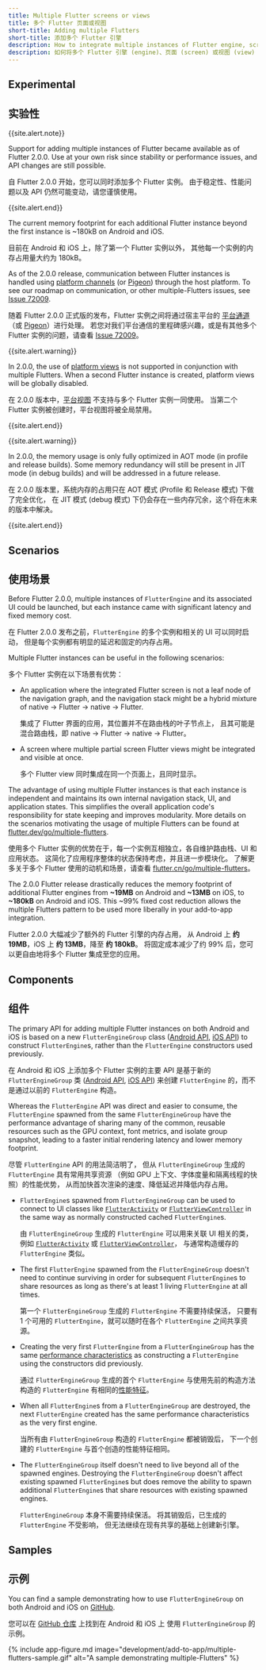 ```yaml
---
title: Multiple Flutter screens or views
title: 多个 Flutter 页面或视图
short-title: Adding multiple Flutters
short-title: 添加多个 Flutter 引擎
description: How to integrate multiple instances of Flutter engine, screens or views to your application.
description: 如何将多个 Flutter 引擎 (engine)、页面 (screen) 或视图 (view) 添加到你的应用中（实验性）。
---
```


## Experimental

## 实验性

{{site.alert.note}}

  Support for adding multiple instances of Flutter became available
  as of Flutter 2.0.0. Use at your own risk since stability or
  performance issues, and API changes are still possible.

  自 Flutter 2.0.0 开始，您可以同时添加多个 Flutter 实例。
  由于稳定性、性能问题以及 API 仍然可能变动，请您谨慎使用。

{{site.alert.end}}

The current memory footprint for each additional Flutter instance beyond the
first instance is ~180kB on Android and iOS.

目前在 Android 和 iOS 上，除了第一个 Flutter 实例以外，
其他每一个实例的内存占用量大约为 180kB。

As of the 2.0.0 release, communication between Flutter instances is handled using
[platform channels][] (or [Pigeon][]) through the host platform. To see
our roadmap on communication, or other multiple-Flutters issues, see [Issue 72009][].

随着 Flutter 2.0.0 正式版的发布，Flutter 实例之间将通过宿主平台的
[平台通道][platform channels]（或 [Pigeon][]）进行处理。
若您对我们平台通信的里程碑感兴趣，或是有其他多个 Flutter 实例的问题，请查看 [Issue 72009][]。

{{site.alert.warning}}

  In 2.0.0, the use of [platform views][] is not supported in conjunction with
  multiple Flutters. When a second Flutter instance is created, platform views
  will be globally disabled.

  在 2.0.0 版本中，[平台视图][platform views] 不支持与多个 Flutter 实例一同使用。
  当第二个 Flutter 实例被创建时，平台视图将被全局禁用。

{{site.alert.end}}

{{site.alert.warning}}

  In 2.0.0, the memory usage is only fully optimized in AOT mode (in profile
  and release builds). Some memory redundancy will still be present in JIT mode
  (in debug builds) and will be addressed in a future release.

  在 2.0.0 版本里，系统内存的占用只在 AOT 模式 (Profile 和 Release 模式) 下做了完全优化，
  在 JIT 模式 (debug 模式) 下仍会存在一些内存冗余，这个将在未来的版本中解决。

{{site.alert.end}}

## Scenarios

## 使用场景

Before Flutter 2.0.0, multiple instances of `FlutterEngine` and its associated
UI could be launched, but each instance came with significant latency
and fixed memory cost.

在 Flutter 2.0.0 发布之前，`FlutterEngine` 的多个实例和相关的 UI 可以同时启动，
但是每个实例都有明显的延迟和固定的内存占用。

Multiple Flutter instances can be useful in the following scenarios:

多个 Flutter 实例在以下场景有优势：

* An application where the integrated Flutter screen is not a leaf node of
  the navigation graph, and the navigation stack might be a hybrid mixture of
  native -> Flutter -> native -> Flutter.

  集成了 Flutter 界面的应用，其位置并不在路由栈的叶子节点上，
  且其可能是混合路由栈，即 native -> Flutter -> native -> Flutter。

* A screen where multiple partial screen Flutter views might be integrated
  and visible at once.

  多个 Flutter view 同时集成在同一个页面上，且同时显示。

The advantage of using multiple Flutter instances is that each
instance is independent and maintains its own internal navigation
stack, UI, and application states. This simplifies the overall application code's
responsibility for state keeping and improves modularity. More details on the
scenarios motivating the usage of multiple Flutters can be found at
[flutter.dev/go/multiple-flutters][].

使用多个 Flutter 实例的优势在于，每一个实例互相独立，各自维护路由栈、UI 和应用状态。
这简化了应用程序整体的状态保持考虑，并且进一步模块化。
了解更多关于多个 Flutter 使用的动机和场景，请查看
[flutter.cn/go/multiple-flutters](https://files.flutter-io.cn/sources/flutter-design-docs/Multiple_Flutters.pdf)。

The 2.0.0 Flutter release drastically reduces the memory footprint of additional
Flutter engines from **~19MB** on Android and **~13MB** on iOS, to **~180kB** on Android and
iOS. This ~99% fixed cost reduction allows the multiple Flutters pattern to be
used more liberally in your add-to-app integration.

Flutter 2.0.0 大幅减少了额外的 Flutter 引擎的内存占用，
从 Android 上 **约 19MB**，iOS 上 **约 13MB**，降至 **约 180kB**。
将固定成本减少了约 99% 后，您可以更自由地将多个 Flutter 集成至您的应用。

## Components

## 组件

The primary API for adding multiple Flutter instances on both Android and iOS
is based on a new `FlutterEngineGroup` class ([Android API][], [iOS API][])
to construct `FlutterEngine`s, rather than the `FlutterEngine`
constructors used previously.

在 Android 和 iOS 上添加多个 Flutter 实例的主要 API
是基于新的 `FlutterEngineGroup` 类 ([Android API][], [iOS API][])
来创建 `FlutterEngine` 的，而不是通过以前的 `FlutterEngine` 构造。

Whereas the `FlutterEngine` API was direct and easier to consume, the
`FlutterEngine` spawned from the same `FlutterEngineGroup` have the performance
advantage of sharing many of the common, reusable resources such as the GPU
context, font metrics, and isolate group snapshot, leading to a faster initial
rendering latency and lower memory footprint.

尽管 `FlutterEngine` API 的用法简洁明了，
但从 `FlutterEngineGroup` 生成的 `FlutterEngine` 具有常用共享资源
（例如 GPU 上下文、字体度量和隔离线程的快照）的性能优势，
从而加快首次渲染的速度、降低延迟并降低内存占用。

* `FlutterEngine`s spawned from `FlutterEngineGroup` can be used to
   connect to UI classes like [`FlutterActivity`][] or [`FlutterViewController`][]
   in the same way as normally constructed cached `FlutterEngine`s.

  由 `FlutterEngineGroup` 生成的 `FlutterEngine` 可以用来关联 UI 相关的类，
  例如 [`FlutterActivity`][] 或 [`FlutterViewController`][]，
  与通常构造缓存的 `FlutterEngine` 类似。

* The first `FlutterEngine` spawned from the `FlutterEngineGroup` doesn't need
  to continue surviving in order for subsequent `FlutterEngine`s to share
  resources as long as there's at least 1 living `FlutterEngine` at all
  times.

  第一个 `FlutterEngineGroup` 生成的 `FlutterEngine` 不需要持续保活，
  只要有 1 个可用的 `FlutterEngine`，就可以随时在各个 `FlutterEngine` 之间共享资源。

* Creating the very first `FlutterEngine` from a `FlutterEngineGroup` has
  the same [performance characteristics][] as constructing a
  `FlutterEngine` using the constructors did previously.

  通过 `FlutterEngineGroup` 生成的首个 `FlutterEngine` 与使用先前的构造方法构造的
  `FlutterEngine` 有相同的[性能特征][performance characteristics]。

* When all `FlutterEngine`s from a `FlutterEngineGroup` are destroyed,
the next `FlutterEngine` created has the same performance
characteristics as the very first engine.

  当所有由 `FlutterEngineGroup` 构造的 `FlutterEngine` 都被销毁后，
  下一个创建的 `FlutterEngine` 与首个创造的性能特征相同。

* The `FlutterEngineGroup` itself doesn't need to live beyond all of the spawned
engines. Destroying the `FlutterEngineGroup` doesn't affect existing spawned
`FlutterEngine`s but does remove the ability to spawn additional
`FlutterEngine`s that share resources with existing spawned engines.

  `FlutterEngineGroup` 本身不需要持续保活。
  将其销毁后，已生成的 `FlutterEngine` 不受影响，
  但无法继续在现有共享的基础上创建新引擎。

## Samples

## 示例

You can find a sample demonstrating how to use `FlutterEngineGroup`
on both Android and iOS on [GitHub][].

您可以在 [GitHub 仓库][GitHub] 上找到在 Android 和 iOS 上
使用 `FlutterEngineGroup` 的示例。

{% include app-figure.md image="development/add-to-app/multiple-flutters-sample.gif" alt="A sample demonstrating multiple-Flutters" %}

[GitHub]: {{site.github}}/flutter/samples/tree/master/add_to_app/multiple_flutters
[`FlutterActivity`]: {{site.api}}/javadoc/io/flutter/embedding/android/FlutterActivity.html
[`FlutterViewController`]: {{site.api}}/objcdoc/Classes/FlutterViewController.html
[performance characteristics]: /docs/development/add-to-app/performance
[flutter.dev/go/multiple-flutters]: /go/multiple-flutters
[Issue 72009]: {{site.github}}/flutter/flutter/issues/72009
[Pigeon]: {{site.pub}}/packages/pigeon
[platform channels]: /docs/development/platform-integration/platform-channels
[platform views]: /docs/development/platform-integration/platform-views
[Android API]: https://cs.opensource.google/flutter/engine/+/master:shell/platform/android/io/flutter/embedding/engine/FlutterEngineGroup.java
[iOS API]: https://cs.opensource.google/flutter/engine/+/master:shell/platform/darwin/ios/framework/Headers/FlutterEngineGroup.h
